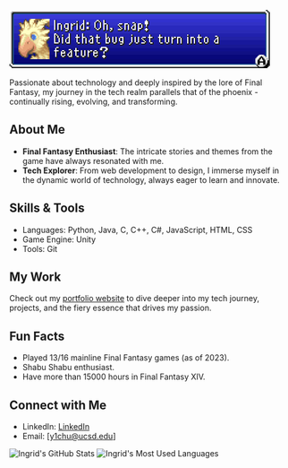 ![Phoenix Banner](https://github.com/y1chu/y1chu/blob/main/ff5-Ingrid%20Oh%20snap%20Did%20that%20bug%20just%20turn%20into%20a%20feature.png)

Passionate about technology and deeply inspired by the lore of Final Fantasy, my journey in the tech realm parallels that of the phoenix - continually rising, evolving, and transforming.

## About Me

- **Final Fantasy Enthusiast**: The intricate stories and themes from the game have always resonated with me.
- **Tech Explorer**: From web development to design, I immerse myself in the dynamic world of technology, always eager to learn and innovate.

## Skills & Tools

- Languages: Python, Java, C, C++, C#, JavaScript, HTML, CSS
- Game Engine: Unity
- Tools: Git

## My Work

Check out my [portfolio website](https://y1chu.github.io/Phoenix/) to dive deeper into my tech journey, projects, and the fiery essence that drives my passion.

## Fun Facts

- Played 13/16 mainline Final Fantasy games (as of 2023).
- Shabu Shabu enthusiast.
- Have more than 15000 hours in Final Fantasy XIV.

## Connect with Me

- LinkedIn: [LinkedIn](https://www.linkedin.com/in/ying-chen-chu/)
- Email: [y1chu@ucsd.edu]

![Ingrid's GitHub Stats](https://github-readme-stats.vercel.app/api?username=y1chu&show_icons=true&theme=tokyonight)
![Ingrid's Most Used Languages](https://github-readme-stats.vercel.app/api/top-langs/?username=y1chu&layout=compact&theme=tokyonight)
